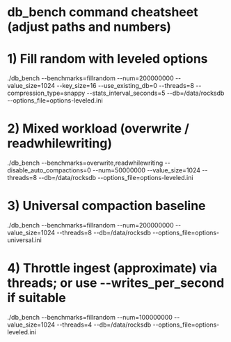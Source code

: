 # db_bench command cheatsheet (adjust paths and numbers)

# 1) Fill random with leveled options
./db_bench --benchmarks=fillrandom --num=200000000 --value_size=1024   --key_size=16 --use_existing_db=0 --threads=8 --compression_type=snappy   --stats_interval_seconds=5 --db=/data/rocksdb --options_file=options-leveled.ini

# 2) Mixed workload (overwrite / readwhilewriting)
./db_bench --benchmarks=overwrite,readwhilewriting --disable_auto_compactions=0   --num=50000000 --value_size=1024 --threads=8   --db=/data/rocksdb --options_file=options-leveled.ini

# 3) Universal compaction baseline
./db_bench --benchmarks=fillrandom --num=200000000 --value_size=1024   --threads=8 --db=/data/rocksdb --options_file=options-universal.ini

# 4) Throttle ingest (approximate) via threads; or use --writes_per_second if suitable
./db_bench --benchmarks=fillrandom --num=100000000 --value_size=1024   --threads=4 --db=/data/rocksdb --options_file=options-leveled.ini
